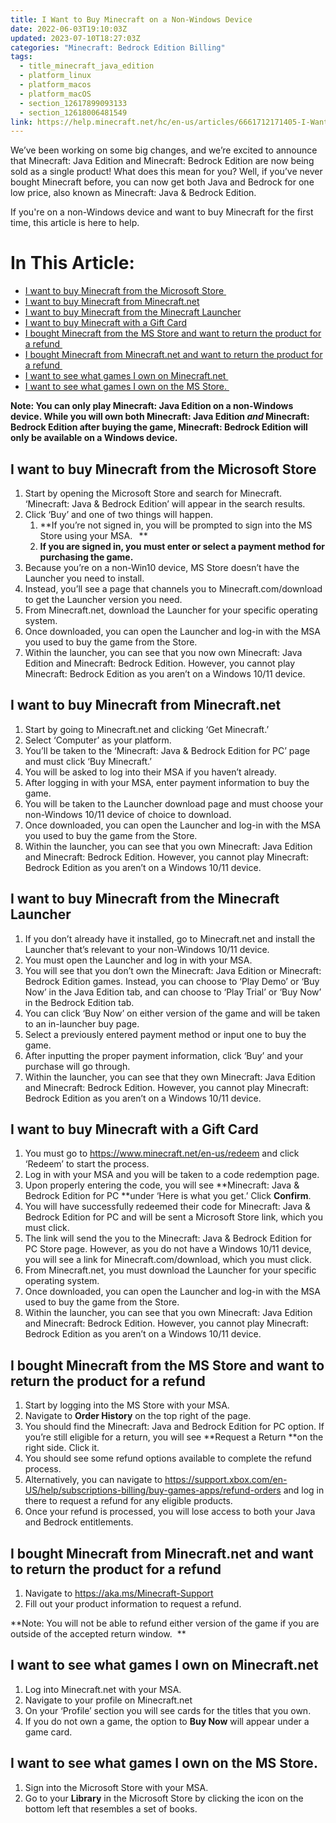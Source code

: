 ```yaml
---
title: I Want to Buy Minecraft on a Non-Windows Device
date: 2022-06-03T19:10:03Z
updated: 2023-07-10T18:27:03Z
categories: "Minecraft: Bedrock Edition Billing"
tags:
  - title_minecraft_java_edition
  - platform_linux
  - platform_macos
  - platform_macOS
  - section_12617899093133
  - section_12618006481549
link: https://help.minecraft.net/hc/en-us/articles/6661712171405-I-Want-to-Buy-Minecraft-on-a-Non-Windows-Device
---
```


We’ve been working on some big changes, and we’re excited to announce that Minecraft: Java Edition and Minecraft: Bedrock Edition are now being sold as a single product! What does this mean for you? Well, if you’ve never bought Minecraft before, you can now get both Java and Bedrock for one low price, also known as Minecraft: Java & Bedrock Edition.

If you're on a non-Windows device and want to buy Minecraft for the first time, this article is here to help. 

# In This Article:

- [I want to buy Minecraft from the Microsoft Store ](#i-want-to-buy-minecraft-from-the-microsoft-store)
- [I want to buy Minecraft from Minecraft.net](#i-want-to-buy-minecraft-from-minecraftnet)
- [I want to buy Minecraft from the Minecraft Launcher](#i-want-to-buy-minecraft-from-the-minecraft-launcher)
- [I want to buy Minecraft with a Gift Card](#i-want-to-buy-minecraft-with-a-gift-card)
- [I bought Minecraft from the MS Store and want to return the product for a refund ](#i-bought-minecraft-from-the-ms-store-and-want-to-return-the-product-for-a-refund)
- [I bought Minecraft from Minecraft.net and want to return the product for a refund ](#i-bought-minecraft-from-minecraftnet-and-want-to-return-the-product-for-a-refund)
- [I want to see what games I own on Minecraft.net ](#i-want-to-see-what-games-i-own-on-minecraftnet)
- [I want to see what games I own on the MS Store. ](#i-want-to-see-what-games-i-own-on-the-ms-store)

**Note: You can only play Minecraft: Java Edition on a non-Windows device. While you will own both Minecraft: Java Edition *and* Minecraft: Bedrock Edition after buying the game, Minecraft: Bedrock Edition will only be available on a Windows device.**

## I want to buy Minecraft from the Microsoft Store 

1.  Start by opening the Microsoft Store and search for Minecraft. ‘Minecraft: Java & Bedrock Edition’ will appear in the search results.
2.  Click ‘Buy’ and one of two things will happen. 
    1.  **If you’re not signed in, you will be prompted to sign into the MS Store using your MSA.   **
    2.  **If you are signed in, you must enter or select a payment method for purchasing the game.**
3.  Because you’re on a non-Win10 device, MS Store doesn’t have the Launcher you need to install. 
4.  Instead, you’ll see a page that channels you to Minecraft.com/download to get the Launcher version you need. 
5.  From Minecraft.net, download the Launcher for your specific operating system.
6.  Once downloaded, you can open the Launcher and log-in with the MSA you used to buy the game from the Store. 
7.  Within the launcher, you can see that you now own Minecraft: Java Edition and Minecraft: Bedrock Edition. However, you cannot play Minecraft: Bedrock Edition as you aren’t on a Windows 10/11 device. 

## I want to buy Minecraft from Minecraft.net

1.  Start by going to Minecraft.net and clicking ‘Get Minecraft.’
2.  Select ‘Computer’ as your platform. 
3.  You’ll be taken to the ‘Minecraft: Java & Bedrock Edition for PC’ page and must click ‘Buy Minecraft.’
4.  You will be asked to log into their MSA if you haven’t already. 
5.  After logging in with your MSA, enter payment information to buy the game.  
6.  You will be taken to the Launcher download page and must choose your non-Windows 10/11 device of choice to download. 
7.  Once downloaded, you can open the Launcher and log-in with the MSA you used to buy the game from the Store.
8.   Within the launcher, you can see that you own Minecraft: Java Edition and Minecraft: Bedrock Edition. However, you cannot play Minecraft: Bedrock Edition as you aren’t on a Windows 10/11 device.

## I want to buy Minecraft from the Minecraft Launcher

1.  If you don’t already have it installed, go to Minecraft.net and install the Launcher that’s relevant to your non-Windows 10/11 device.
2.  You must open the Launcher and log in with your MSA. 
3.  You will see that you don’t own the Minecraft: Java Edition or Minecraft: Bedrock Edition games. Instead, you can choose to ‘Play Demo’ or ‘Buy Now’ in the Java Edition tab, and can choose to ‘Play Trial’ or ‘Buy Now’ in the Bedrock Edition tab.  
4.  You can click ‘Buy Now’ on either version of the game and will be taken to an in-launcher buy page.
5.  Select a previously entered payment method or input one to buy the game.  
6.  After inputting the proper payment information, click ‘Buy’ and your purchase will go through. 
7.  Within the launcher, you can see that they own Minecraft: Java Edition and Minecraft: Bedrock Edition. However, you cannot play Minecraft: Bedrock Edition as you aren’t on a Windows 10/11 device. 

## I want to buy Minecraft with a Gift Card

1.  You must go to <https://www.minecraft.net/en-us/redeem> and click ‘Redeem’ to start the process.
2.  Log in with your MSA and you will be taken to a code redemption page.
3.  Upon properly entering the code, you will see **Minecraft: Java & Bedrock Edition for PC **under ‘Here is what you get.’ Click **Confirm**. 
4.  You will have successfully redeemed their code for Minecraft: Java & Bedrock Edition for PC and will be sent a Microsoft Store link, which you must click. 
5.  The link will send the you to the Minecraft: Java & Bedrock Edition for PC Store page. However, as you do not have a Windows 10/11 device, you will see a link for Minecraft.com/download, which you must click.
6.  From Minecraft.net, you must download the Launcher for your specific operating system.
7.  Once downloaded, you can open the Launcher and log-in with the MSA used to buy the game from the Store. 
8.  Within the launcher, you can see that you own Minecraft: Java Edition and Minecraft: Bedrock Edition. However, you cannot play Minecraft: Bedrock Edition as you aren’t on a Windows 10/11 device. 

## I bought Minecraft from the MS Store and want to return the product for a refund 

1.  Start by logging into the MS Store with your MSA. 
2.  Navigate to **Order History** on the top right of the page.
3.  You should find the Minecraft: Java and Bedrock Edition for PC option. If you’re still eligible for a return, you will see **Request a Return **on the right side. Click it. 
4.  You should see some refund options available to complete the refund process. 
5.  Alternatively, you can navigate to <https://support.xbox.com/en-US/help/subscriptions-billing/buy-games-apps/refund-orders> and log in there to request a refund for any eligible products. 
6.  Once your refund is processed, you will lose access to both your Java and Bedrock entitlements. 

## I bought Minecraft from Minecraft.net and want to return the product for a refund 

1.  Navigate to <https://aka.ms/Minecraft-Support> 
2.  Fill out your product information to request a refund. 

**Note: You will not be able to refund either version of the game if you are outside of the accepted return window.  **

## I want to see what games I own on Minecraft.net 

1.  Log into Minecraft.net with your MSA. 
2.  Navigate to your profile on Minecraft.net
3.  On your ‘Profile’ section you will see cards for the titles that you own.
4.  If you do not own a game, the option to **Buy Now** will appear under a game card. 

## I want to see what games I own on the MS Store. 

1.  Sign into the Microsoft Store with your MSA. 
2.  Go to your **Library** in the Microsoft Store by clicking the icon on the bottom left that resembles a set of books.
